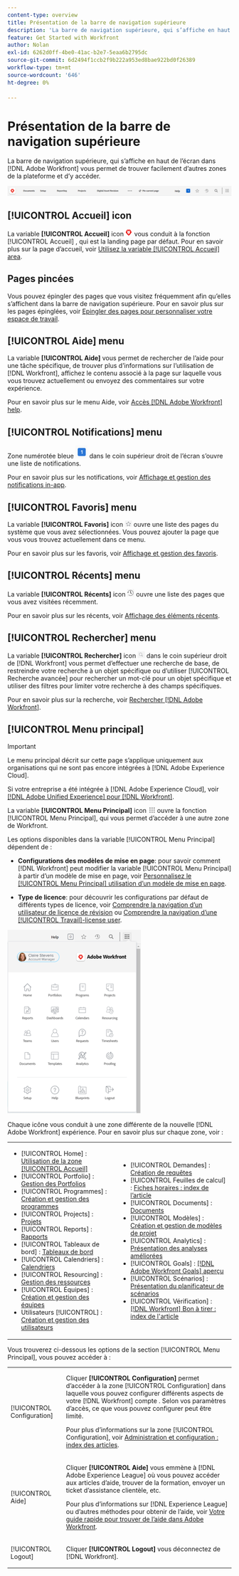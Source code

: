 ```yaml
---
content-type: overview
title: Présentation de la barre de navigation supérieure
description: 'La barre de navigation supérieure, qui s’affiche en haut de l’écran dans la nouvelle [!DNL Adobe Workfront] experience : permet de trouver facilement d’autres zones de la plateforme et d’y accéder.'
feature: Get Started with Workfront
author: Nolan
exl-id: 6262d0ff-4be0-41ac-b2e7-5eaa6b2795dc
source-git-commit: 6d2494f1ccb2f9b222a953ed8bae922bd0f26389
workflow-type: tm+mt
source-wordcount: '646'
ht-degree: 0%

---
```


# Présentation de la barre de navigation supérieure

La barre de navigation supérieure, qui s’affiche en haut de l’écran dans [!DNL Adobe Workfront] vous permet de trouver facilement d’autres zones de la plateforme et d’y accéder.

![Barre de navigation supérieure](assets/global-navigation-bar.png)

## [!UICONTROL Accueil] icon

La variable **[!UICONTROL Accueil]** icon ![](assets/home-icon.png) vous conduit à la fonction [!UICONTROL Accueil] , qui est la landing page par défaut. Pour en savoir plus sur la page d’accueil, voir [Utilisez la variable [!UICONTROL Accueil] area](../../workfront-basics/using-home/using-the-home-area/use-the-home-area.md).

## Pages pincées

Vous pouvez épingler des pages que vous visitez fréquemment afin qu’elles s’affichent dans la barre de navigation supérieure. Pour en savoir plus sur les pages épinglées, voir [Epingler des pages pour personnaliser votre espace de travail](../../workfront-basics/the-new-workfront-experience/pin-pages.md).

## [!UICONTROL Aide] menu

La variable **[!UICONTROL Aide]** vous permet de rechercher de l’aide pour une tâche spécifique, de trouver plus d’informations sur l’utilisation de [!DNL Workfront], affichez le contenu associé à la page sur laquelle vous vous trouvez actuellement ou envoyez des commentaires sur votre expérience.

Pour en savoir plus sur le menu Aide, voir [Accès [!DNL Adobe Workfront] help](../../workfront-basics/navigate-workfront/workfront-navigation/access-workfront-help.md).

## [!UICONTROL Notifications] menu

Zone numérotée bleue ![](assets/notifications-icon.png) dans le coin supérieur droit de l’écran s’ouvre une liste de notifications.

Pour en savoir plus sur les notifications, voir [Affichage et gestion des notifications in-app](../../workfront-basics/using-notifications/view-and-manage-in-app-notifications.md).

## [!UICONTROL Favoris] menu

La variable **[!UICONTROL Favoris]** icon ![Favoris](assets/favorites-icon-62x55.png) ouvre une liste des pages du système que vous avez sélectionnées. Vous pouvez ajouter la page que vous vous trouvez actuellement dans ce menu.

Pour en savoir plus sur les favoris, voir [Affichage et gestion des favoris](../../workfront-basics/navigate-workfront/recent-and-favorites/view-and-manage-favorites.md).

## [!UICONTROL Récents] menu

La variable **[!UICONTROL Récents]** icon ![[!UICONTROL Récents]](assets/recents-icon-40x43.png) ouvre une liste des pages que vous avez visitées récemment.

Pour en savoir plus sur les récents, voir [Affichage des éléments récents](../../workfront-basics/navigate-workfront/recent-and-favorites/view-recent-items.md).

## [!UICONTROL Rechercher] menu

La variable **[!UICONTROL Rechercher]** icon ![](assets/search-icon.png) dans le coin supérieur droit de [!DNL Workfront] vous permet d’effectuer une recherche de base, de restreindre votre recherche à un objet spécifique ou d’utiliser [!UICONTROL Recherche avancée] pour rechercher un mot-clé pour un objet spécifique et utiliser des filtres pour limiter votre recherche à des champs spécifiques.

Pour en savoir plus sur la recherche, voir [Rechercher [!DNL Adobe Workfront]](../../workfront-basics/navigate-workfront/search/search-workfront.md).

## [!UICONTROL Menu principal]

>[!IMPORTANT]
>
>Le menu principal décrit sur cette page s’applique uniquement aux organisations qui ne sont pas encore intégrées à [!DNL Adobe Experience Cloud].
>
> Si votre entreprise a été intégrée à [!DNL Adobe Experience Cloud], voir [[!DNL Adobe Unified Experience] pour [!DNL Workfront]](/help/quicksilver/workfront-basics/navigate-workfront/workfront-navigation/adobe-unified-experience.md).

La variable **[!UICONTROL Menu Principal]** icon ![Menu Principal](assets/main-menu-icon.png) ouvre la fonction [!UICONTROL Menu Principal], qui vous permet d’accéder à une autre zone de Workfront.

Les options disponibles dans la variable [!UICONTROL Menu Principal] dépendent de :

* **Configurations des modèles de mise en page**: pour savoir comment [!DNL Workfront] peut modifier la variable [!UICONTROL Menu Principal] à partir d’un modèle de mise en page, voir [Personnalisez le [!UICONTROL Menu Principal] utilisation d’un modèle de mise en page](../../administration-and-setup/customize-workfront/use-layout-templates/customize-main-menu.md).

* **Type de licence**: pour découvrir les configurations par défaut de différents types de licence, voir [Comprendre la navigation d’un utilisateur de licence de révision](../../workfront-basics/navigate-workfront/workfront-navigation/reviewer-global-navigation-bar.md) ou [Comprendre la navigation d’une [!UICONTROL Travail]-license user](../../workfront-basics/navigate-workfront/workfront-navigation/worker-global-navigation-bar.md).

![Options du menu principal](assets/main-menu-options-350x481.png)

Chaque icône vous conduit à une zone différente de la nouvelle [!DNL Adobe Workfront] expérience. Pour en savoir plus sur chaque zone, voir :

<!--
<p data-mc-conditions="QuicksilverOrClassic.Draft mode">(NOTE: Update screenshot and add icons for new products/features.)</p>
-->

<table style="table-layout:auto"> 
 <col> 
 <col> 
 <tbody> 
  <tr> 
   <td> 
    <ul> 
     <li>[!UICONTROL Home] : <a href="../../workfront-basics/using-home/using-the-home-area/use-the-home-area.md" class="MCXref xref">Utilisation de la zone [!UICONTROL Accueil]</a></li> 
     <li>[!UICONTROL Portfolio] : <a href="../../manage-work/portfolios/portfolio-management-overview.md" class="MCXref xref">Gestion des Portfolios</a></li> 
     <li>[!UICONTROL Programmes] : <a href="../../manage-work/portfolios/create-and-manage-programs/create-and-manage-programs.md" class="MCXref xref">Création et gestion des programmes </a></li> 
     <li>[!UICONTROL Projects] : <a href="../../manage-work/projects/projects-overview.md" class="MCXref xref">Projets</a></li> 
     <li>[!UICONTROL Reports] : <a href="../../reports-and-dashboards/reports/reports-overview.md" class="MCXref xref">Rapports</a></li> 
     <li>[!UICONTROL Tableaux de bord] : <a href="../../reports-and-dashboards/dashboards/dashboards-overview.md" class="MCXref xref">Tableaux de bord</a></li> 
     <li>[!UICONTROL Calendriers] : <a href="../../reports-and-dashboards/reports/calendars/calendars.md" class="MCXref xref">Calendriers</a></li> 
     <li>[!UICONTROL Resourcing] : <a href="../../resource-mgmt/resource-mgmt-overview/resource-management-overview.md" class="MCXref xref">Gestion des ressources </a></li> 
     <li>[!UICONTROL Équipes] : <a href="../../people-teams-and-groups/create-and-manage-teams/create-and-mange-teams.md" class="MCXref xref">Création et gestion des équipes</a></li> 
     <li>Utilisateurs [!UICONTROL] : <a href="../../administration-and-setup/add-users/create-and-manage-users/create-and-manage-users.md" class="MCXref xref">Création et gestion des utilisateurs</a></li> 
    </ul> </td> 
   <td> 
    <ul> 
     <li>[!UICONTROL Demandes] : <a href="../../manage-work/requests/create-requests/create-requests.md" class="MCXref xref">Création de requêtes</a></li> 
     <li>[!UICONTROL Feuilles de calcul] : <a href="../../timesheets/timesheets-all.md" class="MCXref xref">Fiches horaires : index de l’article</a></li> 
     <li>[!UICONTROL Documents] : <a href="../../documents/documents-overview.md" class="MCXref xref">Documents</a></li> 
     <li>[!UICONTROL Modèles] : <a href="../../manage-work/projects/create-and-manage-templates/create-manage-templates.md" class="MCXref xref">Création et gestion de modèles de projet</a></li> 
     <li>[!UICONTROL Analytics] : <a href="../../enhanced-analytics/enhanced-analytics-overview.md" class="MCXref xref">Présentation des analyses améliorées</a></li> 
     <li>[!UICONTROL Goals] : <a href="../../workfront-goals/goal-management/wf-goals-overview.md" class="MCXref xref">[!DNL Adobe Workfront Goals] aperçu</a></li> 
     <li>[!UICONTROL Scénarios] : <a href="../../scenario-planner/scenario-planner-overview.md" class="MCXref xref">Présentation du planificateur de scénarios</a></li> 
     <li>[!UICONTROL Vérification] : <a href="../../workfront-proof/workfront-proof.md" class="MCXref xref">[!DNL Workfront] Bon à tirer : index de l'article</a></li> 
    </ul> </td> 
  </tr> 
 </tbody> 
</table>

Vous trouverez ci-dessous les options de la section [!UICONTROL Menu Principal], vous pouvez accéder à :

<table style="table-layout:auto"> 
 <col> 
 <col> 
 <tbody> 
  <tr> 
   <td> <p class="bold">[!UICONTROL Configuration]</p> </td> 
   <td> <p>Cliquer <b>[!UICONTROL Configuration]</b> permet d’accéder à la zone [!UICONTROL Configuration] dans laquelle vous pouvez configurer différents aspects de votre [!DNL Workfront] compte . Selon vos paramètres d’accès, ce que vous pouvez configurer peut être limité.</p> <p>Pour plus d’informations sur la zone [!UICONTROL Configuration], voir <a href="../../administration-and-setup/administration-and-setup.md" class="MCXref xref">Administration et configuration : index des articles</a>.</p> </td> 
  </tr> 
  <tr> 
   <td> <p class="bold">[!UICONTROL Aide]</p> </td> 
   <td> <p>Cliquer <b>[!UICONTROL Aide]</b> vous emmène à [!DNL Adobe Experience League] où vous pouvez accéder aux articles d’aide, trouver de la formation, envoyer un ticket d’assistance clientèle, etc.</p> <p>Pour plus d’informations sur [!DNL Experience League] ou d’autres méthodes pour obtenir de l’aide, voir <a href="../../workfront-basics/tips-tricks-and-troubleshooting/guide-for-help-in-workfront.md" class="MCXref xref">Votre guide rapide pour trouver de l’aide dans Adobe Workfront</a>.</p> </td> 
  </tr>

<tr> 
   <td> <p class="bold">[!UICONTROL Logout]</p> </td> 
   <td>Cliquer <b>[!UICONTROL Logout]</b> vous déconnectez de [!DNL Workfront].</td> 
  </tr> 
 </tbody> 
</table>
